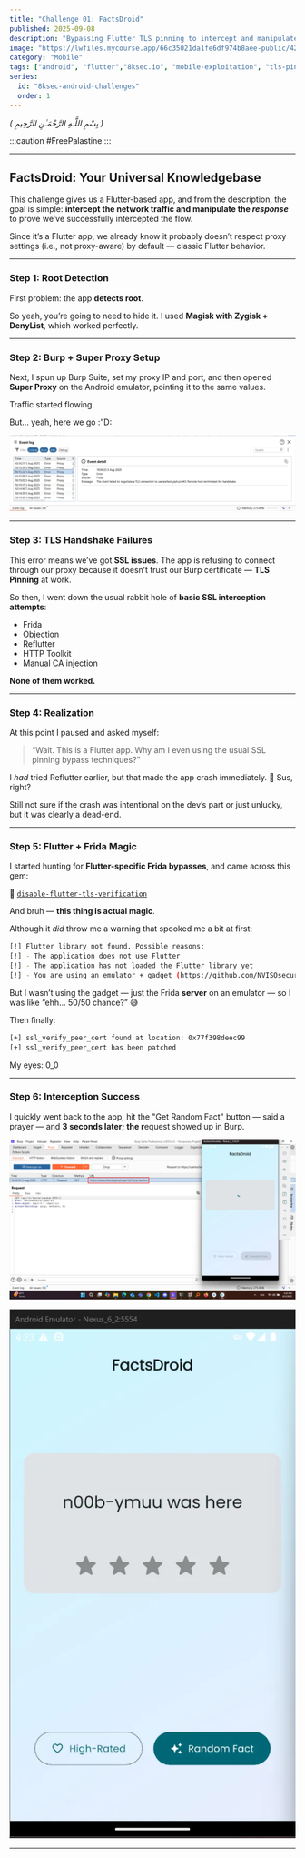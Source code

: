```yaml
---
title: "Challenge 01: FactsDroid"
published: 2025-09-08
description: "Bypassing Flutter TLS pinning to intercept and manipulate network traffic in a fact-checking app."
image: "https://lwfiles.mycourse.app/66c35021da1fe6df974b8aee-public/42e3aa7f390f8662c067b48de036761c.png"
category: "Mobile"
tags: ["android", "flutter","8ksec.io", "mobile-exploitation", "tls-pinning", "frida", "network-interception"]
series:
  id: "8ksec-android-challenges"
  order: 1
---
```


*( بِسْمِ اللَّـهِ الرَّحْمَـٰنِ الرَّحِيمِ )*

:::caution
 #FreePalastine
:::

---

## **FactsDroid: Your Universal Knowledgebase**

This challenge gives us a Flutter-based app, and from the description, the goal is simple: **intercept the network traffic and manipulate the *response*** to prove we’ve successfully intercepted the flow.

Since it’s a Flutter app, we already know it probably doesn’t respect proxy settings (i.e., not proxy-aware) by default — classic Flutter behavior.

---

### Step 1: Root Detection

First problem: the app **detects root**.

So yeah, you’re going to need to hide it. I used **Magisk with Zygisk + DenyList**, which worked perfectly.

---

### Step 2: Burp + Super Proxy Setup

Next, I spun up Burp Suite, set my proxy IP and port, and then opened **Super Proxy** on the Android emulator, pointing it to the same values.

Traffic started flowing.

But... yeah, here we go :”D:

![alt text](image.png)

---

### Step 3: TLS Handshake Failures

This error means we’ve got **SSL issues**. The app is refusing to connect through our proxy because it doesn’t trust our Burp certificate — **TLS Pinning** at work.

So then, I went down the usual rabbit hole of **basic SSL interception attempts**:

- Frida
- Objection
- Reflutter
- HTTP Toolkit
- Manual CA injection

**None of them worked.**

---

### Step 4: Realization

At this point I paused and asked myself:

> “Wait. This is a Flutter app. Why am I even using the usual SSL pinning bypass techniques?”
>

I *had* tried Reflutter earlier, but that made the app crash immediately. 🤨 Sus, right?

Still not sure if the crash was intentional on the dev’s part or just unlucky, but it was clearly a dead-end.

---

### Step 5: Flutter + Frida Magic

I started hunting for **Flutter-specific Frida bypasses**, and came across this gem:

🔗 [`disable-flutter-tls-verification`](https://github.com/NVISOsecurity/disable-flutter-tls-verification)

And bruh — **this thing is actual magic**.

Although it *did* throw me a warning that spooked me a bit at first:

```bash
[!] Flutter library not found. Possible reasons:
[!] - The application does not use Flutter
[!] - The application has not loaded the Flutter library yet
[!] - You are using an emulator + gadget (https://github.com/NVISOsecurity/disable-flutter-tls-verification/issues/43)

```

But I wasn’t using the gadget — just the Frida **server** on an emulator — so I was like “ehh... 50/50 chance?” 😅

Then finally:

```bash
[+] ssl_verify_peer_cert found at location: 0x77f398deec99
[+] ssl_verify_peer_cert has been patched
```

My eyes: 0_0

---

### Step 6: Interception Success

I quickly went back to the app, hit the "Get Random Fact" button — said a prayer — and **3 seconds later; the r**equest showed up in Burp.

![alt text](image1.png)

![alt text](image2.png)

---

